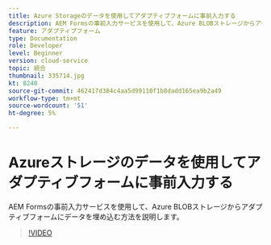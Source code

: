 ```yaml
---
title: Azure Storageのデータを使用してアダプティブフォームに事前入力する
description: AEM Formsの事前入力サービスを使用して、Azure BLOBストレージからアダプティブフォームにデータを埋め込む方法を説明します。
feature: アダプティブフォーム
type: Documentation
role: Developer
level: Beginner
version: cloud-service
topic: 統合
thumbnail: 335714.jpg
kt: 8240
source-git-commit: 462417d384c4aa5d99110f1b8dadd165ea9b2a49
workflow-type: tm+mt
source-wordcount: '51'
ht-degree: 5%

---
```


# Azureストレージのデータを使用してアダプティブフォームに事前入力する

AEM Formsの事前入力サービスを使用して、Azure BLOBストレージからアダプティブフォームにデータを埋め込む方法を説明します。

>[!VIDEO](https://video.tv.adobe.com/v/335714/?quality=12&learn=on)

